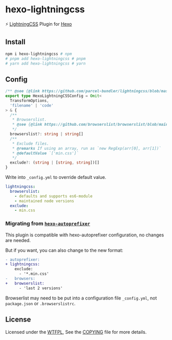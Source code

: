 # hexo-lightningcss

⚡️ [LightningCSS](https://github.com/parcel-bundler/lightningcss) Plugin for [Hexo](https://github.com/hexojs/hexo)

## Install

```bash
npm i hexo-lightningcss # npm
# pnpm add hexo-lightningcss # pnpm
# yarn add hexo-lightningcss # yarn
```

## Config

```ts
/** @see {@link https://github.com/parcel-bundler/lightningcss/blob/master/node/index.d.ts} */
export type HexoLightningCSSConfig = Omit<
  TransformOptions,
  'filename' | 'code'
> & {
  /**
   * Browserslist.
   * @see {@link https://github.com/browserslist/browserslist/blob/main/index.d.ts}
   */
  browserslist?: string | string[]
  /**
   * Exclude files.
   * @remarks If using an array, run as `new RegExp(arr[0], arr[1])`
   * @defaultValue `['min.css']`
   */
  exclude?: (string | [string, string])[]
}
```

Write into `_config.yml` to override default value.

```yaml
lightningcss:
  browserslist:
    - defaults and supports es6-module
    - maintained node versions
  exclude:
    - min.css
```

### Migrating from [`hexo-autoprefixer`](https://npmjs.com/package/hexo-autoprefixer)

This plugin is compatible with hexo-autoprefixer configuration, no changes are needed.

But if you want, you can also change to the new format:

```diff
- autoprefixer:
+ lightningcss:
    exclude:
      - '*.min.css'
-   browsers:
+   browserslist:
      - 'last 2 versions'
```

Browserlist may need to be put into a configuration file `_config.yml`, not `package.json` or `.browserslistrc`.

## License

Licensed under the [WTFPL](http://www.wtfpl.net), See the [COPYING](COPYING) file for more details.
